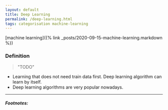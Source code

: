 ```yaml
---
layout: default
title: Deep Learning
permalink: /deep-learning.html
tags: categorisation machine-learning 
---
```


[machine learning]({% link _posts/2020-09-15-machine-learning.markdown %})

### Definition

> "TODO"

- Learning that does not need train data first. Deep learning algorithm can learn by itself.
- Deep learning algorithms are very popular nowadays.

<hr />

##### Footnotes:
